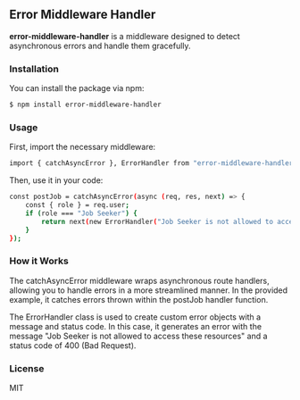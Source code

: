 ## Error Middleware Handler

**error-middleware-handler** is a middleware designed to detect asynchronous errors and handle them gracefully.

### Installation

You can install the package via npm:

```bash
$ npm install error-middleware-handler
```

### Usage
First, import the necessary middleware:

```bash
import { catchAsyncError }, ErrorHandler from "error-middleware-handler-comp";
```
Then, use it in your code:
```bash
const postJob = catchAsyncError(async (req, res, next) => {
    const { role } = req.user;
    if (role === "Job Seeker") {
        return next(new ErrorHandler("Job Seeker is not allowed to access these resources", 400));
    }
});
```

### How it Works
The catchAsyncError middleware wraps asynchronous route handlers, allowing you to handle errors in a more streamlined manner. In the provided example, it catches errors thrown within the postJob handler function.

The ErrorHandler class is used to create custom error objects with a message and status code. In this case, it generates an error with the message "Job Seeker is not allowed to access these resources" and a status code of 400 (Bad Request).

### License
MIT
